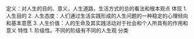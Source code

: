 定义：对人生的目的、意义，人生道路，生活方式的总的看法和根本观点
体现
	1. 人生目的
	2. 人生态度：人们通过生活实践形成的人生问题的一种稳定的心理倾向和基本意愿
	3. 人生价值：人的生命及其实践活动对于社会和个人所具有的作用和意义
特性
	1. 阶级性。不同的阶级有不同的人生观
分类